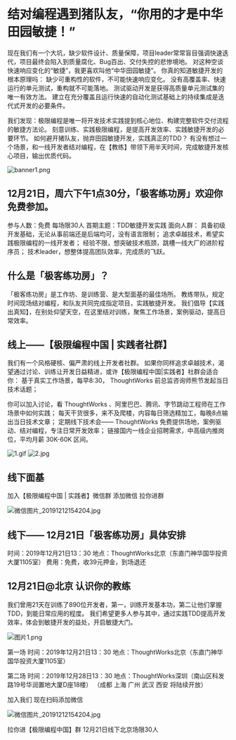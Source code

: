 # 结对编程遇到猪队友，“你用的才是中华田园敏捷！”
现在我们有一个大坑，缺少软件设计、质量保障，项目leader常常盲目强调快速迭代，项目最终会陷入到质量腐化、Bug百出、交付失控的悲惨境地。
对这种空谈快速响应变化的“敏捷”，我更喜欢叫他“中华田园敏捷”。
你真的知道敏捷开发的根本原理吗：
缺少可重构性的软件，不可能快速响应变化。
没有高覆盖率、快速运行的单元测试，重构就不可能落地。
测试驱动开发是获得高质量单元测试集的唯一有效方法。
建立在充分覆盖且运行快速的自动化测试基础上的持续集成是迭代式开发的必要条件。

我们发现：极限编程是唯一将开发技术实践提到核心地位、构建完整软件交付流程的敏捷方法论。
刻意训练、实践极限编程，是提高开发效率、实践敏捷开发的必要环节。
如何避开猪队友，抛弃田园敏捷开发，实践真正的TDD？
有没有想过一个场景，和一线开发者结对编程，在【教练】带领下用半天时间，完成敏捷开发核心项目，输出优质代码。

![banner1.png](https://q2.cdn.prodegree.com/jiker_tdd/2019/1212/Wr8KU1wB96eY7v52OaJFGjs9I4vpC5sSJh6uyhrm.png)

## 12月21日，周六下午1点30分，「极客练功房」欢迎你免费参加。
参与人数：免费 每场限30人
首期主题：TDD敏捷开发实践
面向人群：
具备初级开发基础，无论从事前端还是后端均可，没有语言限制；
追求卓越技术，希望实践极限编程的一线开发者；
经验不限，想突破技术瓶颈，跳槽一线大厂的进阶程序员；
技术leader，想整体提高团队效率，完成质的飞跃。

## 什么是「极客练功房」？

「极客练功房」是工作坊、是训练营、是大型面基的最佳场所。
教练带队，规定时间现场结对编程，和队友共同完成指定项目，实践敏捷开发。
我们倡导【实践出真知】，在别处仰望天空，在这里结对训练，聚焦工作场景，案例驱动，提高日常效率。

## 线上——【极限编程中国 | 实践者社群】

我们有一个风格硬核、偏严肃的线上开发者社群。
如果你同样追求卓越技术，渴望通过讨论、训练让开发日益精进，或许【极限编程中国|实践者】社群会适合你：
基于真实工作场景，每早8:30， ThoughtWorks 前总监咨询师熊节发起当日技术话题；

你可以加入讨论，看 ThoughtWorks 、阿里巴巴、腾讯、字节跳动工程师在工作场景中如何实践；
每天干货很多，来不及爬楼，内容每日筛选精加工，每晚8点输出当日技术文章；
定期线下技术会——  ThoughtWorks 免费提供场地，案例驱动、结对编程，专注日常开发效率；
链接国内一线企业招聘需求，中高级内推岗位，平均月薪 30K-60K 区间。

![1.gif](https://q2.cdn.prodegree.com/jiker_tdd/2019/1212/ZOwZKWrQGyu2cajcys6d8Il2kwL8lNAJrSCE2AD5.gif)
![2.jpg](https://q2.cdn.prodegree.com/jiker_tdd/2019/1212/WJR93MREjdo3Zz0XraXjXhT9O1tnW2HuQl18P5Se.jpg)

## 线下面基
加入【极限编程中国 | 实践者】微信群
添加微信  拉你进群

![微信图片_20191212154204.jpg](https://q2.cdn.prodegree.com/jiker_tdd/2019/1212/v265hNAE4kHckyFI9NQz1Id4smMHouq3pMrAAmqP.jpg)

## 线下—— 12月21日「极客练功房」具体安排  

时间：2019年12月21日13：30
地点：ThoughtWorks北京（东直门神华国华投资大厦1105室）
费用：免费，收39元押金，到场退还

## 12月21日@北京  认识你的教练
我们曾用21天在训练了890位开发者，第一，训练开发基本功，第二让他们掌握TDD，到能日常应用的程度。
我们希望更多人参与其中，通过实践TDD提高开发效率，体会到敏捷开发的益处，开启敏捷大门。

![图片1.png](https://q2.cdn.prodegree.com/jiker_tdd/2019/1212/Yu4xpnocpnHqtarFgmo6LssJzZo0aK0DNWrE9NPS.png)

第一场 
时间：2019年12月21日13：30
地点：ThoughtWorks北京（东直门神华国华投资大厦1105室）

第二场 
时间：2019年12月28日13：30
地点：ThoughtWorks深圳（南山区科发路19号华润置地大厦D座18楼）
（成都 上海 广州 武汉 西安 将陆续开放）

加入我们 
现在扫码添加微信

![微信图片_20191212154204.jpg](https://q2.cdn.prodegree.com/jiker_tdd/2019/1212/v265hNAE4kHckyFI9NQz1Id4smMHouq3pMrAAmqP.jpg)

拉你进【极限编程中国】群
12月21日线下北京场限30人
